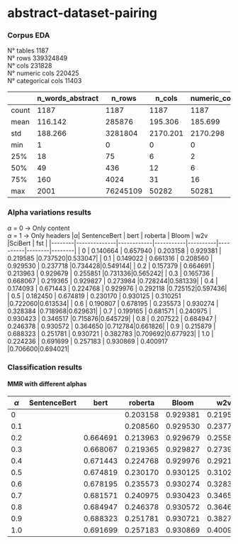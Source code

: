 # abstract-dataset-pairing


### Corpus EDA
N° tables 1187 <br />
N° rows 339324849 <br />
N° cols 231828 <br />
N° numeric cols 220425 <br />
N° categorical cols 11403 <br />

|       | n_words_abstract | n_rows   | n_cols   | numeric_cols | categorical_cols |
|-------|------------------|----------|----------|--------------|------------------|
| count | 1187             | 1187     | 1187     | 1187         | 1187             |
| mean  | 116.142          | 285876   | 195.306  | 185.699      | 9.607            |
| std   | 188.266          | 3281804  | 2170.201 | 2170.298     | 47.393           |
| min   | 1                | 0        | 0        | 0            | 0                |
| 25%   | 18               | 75       | 6        | 2            | 1                |
| 50%   | 49               | 436      | 12       | 6            | 2                |
| 75%   | 160              | 4024     | 31       | 16           | 7                |
| max   | 2001             | 76245109 | 50282    | 50281        | 1266             |

### Alpha variations results
$\alpha$ = 0 -> Only content <br />
$\alpha$ = 1 -> Only headers
|$\alpha$| SentenceBert |    bert    |  roberta  |   Bloom  |   w2v    |SciBert |   fst  |
|--------|--------------|------------|-----------|----------|----------|--------|--------|
|   0    |   0.140664   |  0.657940  | 0.203158  | 0.929381 | 0.219585 |0.737520|0.533047|
| 0.1    |   0.149022   |  0.661316  | 0.208560  | 0.929530 | 0.237718 |0.734428|0.549144|
| 0.2    |   0.157379   |  0.664691  | 0.213963  | 0.929679 | 0.255851 |0.731336|0.565242|
| 0.3    |   0.165736   |  0.668067  | 0.219365  | 0.929827 | 0.273984 |0.728244|0.581339|
| 0.4    |   0.174093   |  0.671443  | 0.224768  | 0.929976 | 0.292118 |0.725152|0.597436|
| 0.5    |   0.182450   |  0.674819  | 0.230170  | 0.930125 | 0.310251 |0.722060|0.613534|
| 0.6    |   0.190807   |  0.678195  | 0.235573  | 0.930274 | 0.328384 |0.718968|0.629631|
| 0.7    |   0.199165   |  0.681571  | 0.240975  | 0.930423 | 0.346517 |0.715876|0.645729|
| 0.8    |   0.207522   |  0.684947  | 0.246378  | 0.930572 | 0.364650 |0.712784|0.661826|
| 0.9    |   0.215879   |  0.688323  | 0.251781  | 0.930721 | 0.382783 |0.709692|0.677923|
| 1.0    |   0.224236   |  0.691699  | 0.257183  | 0.930869 | 0.400917 |0.706600|0.694021|


### Classification results
#### MMR with different alphas

|$\alpha$| SentenceBert |    bert    |  roberta  |   Bloom  |   w2v    |SciBert |   fst  |
|--------|--------------|------------|-----------|----------|----------|--------|--------|
|   0    |      |    | 0.203158  | 0.929381 | 0.219585 |0.737520|0.533047|
| 0.1    |      |    | 0.208560  | 0.929530 | 0.237718 |0.734428|0.549144|
| 0.2    |      |  0.664691  | 0.213963  | 0.929679 | 0.255851 |0.731336|0.565242|
| 0.3    |      |  0.668067  | 0.219365  | 0.929827 | 0.273984 |0.728244|0.581339|
| 0.4    |      |  0.671443  | 0.224768  | 0.929976 | 0.292118 |0.725152|0.597436|
| 0.5    |      |  0.674819  | 0.230170  | 0.930125 | 0.310251 |0.722060|0.613534|
| 0.6    |      |  0.678195  | 0.235573  | 0.930274 | 0.328384 |0.718968|0.629631|
| 0.7    |      |  0.681571  | 0.240975  | 0.930423 | 0.346517 |0.715876|0.645729|
| 0.8    |      |  0.684947  | 0.246378  | 0.930572 | 0.364650 |0.712784|0.661826|
| 0.9    |      |  0.688323  | 0.251781  | 0.930721 | 0.382783 |0.709692|0.677923|
| 1.0    |      |  0.691699  | 0.257183  | 0.930869 | 0.400917 |0.706600|0.694021|